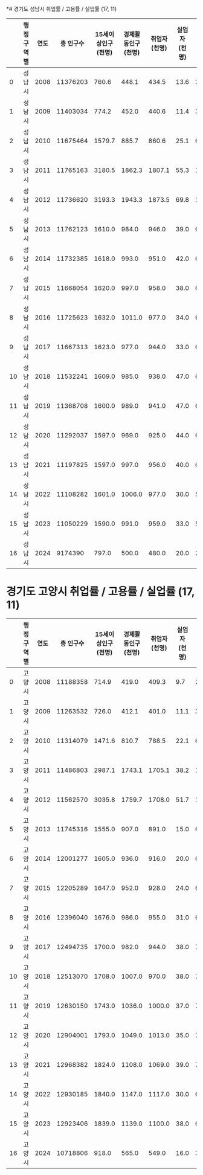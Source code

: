 *# 경기도 성남시 취업률 / 고용률 / 실업률 (17, 11)

|     | 행정구역별 | 연도 | 총 인구수 | 15세이상인구 (천명) | 경제활동인구 (천명) | 취업자 (천명) | 실업자 (천명) | 비경제활동인구 (천명) | 취업률(%) | 고용률 (%) | 실업률 (％) |
| --- | ---------- | ---- | --------- | ------------------- | ------------------- | ------------- | ------------- | --------------------- | --------- | ---------- | ----------- |
| 0   | 성남시     | 2008 | 11376203  | 760.6               | 448.1               | 434.5         | 13.6          | 312.5                 | 97.0      | 57.1       | 3.0         |
| 1   | 성남시     | 2009 | 11403034  | 774.2               | 452.0               | 440.6         | 11.4          | 322.1                 | 97.5      | 56.9       | 2.5         |
| 2   | 성남시     | 2010 | 11675464  | 1579.7              | 885.7               | 860.6         | 25.1          | 694.1                 | 97.2      | 54.5       | 2.8         |
| 3   | 성남시     | 2011 | 11765163  | 3180.5              | 1862.3              | 1807.1        | 55.3          | 1318.1                | 97.0      | 56.8       | 3.0         |
| 4   | 성남시     | 2012 | 11736620  | 3193.3              | 1943.3              | 1873.5        | 69.8          | 1250.0                | 96.4      | 58.7       | 3.6         |
| 5   | 성남시     | 2013 | 11762123  | 1610.0              | 984.0               | 946.0         | 39.0          | 625.0                 | 96.1      | 58.8       | 4.0         |
| 6   | 성남시     | 2014 | 11732385  | 1618.0              | 993.0               | 951.0         | 42.0          | 626.0                 | 95.8      | 58.8       | 4.2         |
| 7   | 성남시     | 2015 | 11668054  | 1620.0              | 997.0               | 958.0         | 38.0          | 624.0                 | 96.1      | 59.1       | 3.8         |
| 8   | 성남시     | 2016 | 11725623  | 1632.0              | 1011.0              | 977.0         | 34.0          | 621.0                 | 96.6      | 59.9       | 3.4         |
| 9   | 성남시     | 2017 | 11667313  | 1623.0              | 977.0               | 944.0         | 33.0          | 647.0                 | 96.6      | 58.2       | 3.4         |
| 10  | 성남시     | 2018 | 11532241  | 1609.0              | 985.0               | 938.0         | 47.0          | 623.0                 | 95.2      | 58.3       | 4.8         |
| 11  | 성남시     | 2019 | 11368708  | 1600.0              | 989.0               | 941.0         | 47.0          | 613.0                 | 95.1      | 58.8       | 4.8         |
| 12  | 성남시     | 2020 | 11292037  | 1597.0              | 969.0               | 925.0         | 44.0          | 627.0                 | 95.5      | 57.9       | 4.5         |
| 13  | 성남시     | 2021 | 11197825  | 1597.0              | 997.0               | 956.0         | 40.0          | 601.0                 | 95.9      | 59.9       | 4.0         |
| 14  | 성남시     | 2022 | 11108282  | 1601.0              | 1006.0              | 977.0         | 30.0          | 594.0                 | 97.1      | 61.0       | 3.0         |
| 15  | 성남시     | 2023 | 11050229  | 1590.0              | 991.0               | 959.0         | 33.0          | 598.0                 | 96.8      | 60.3       | 3.3         |
| 16  | 성남시     | 2024 | 9174390   | 797.0               | 500.0               | 480.0         | 20.0          | 297.0                 | 96.0      | 60.2       | 4.0         |

# 경기도 고양시 취업률 / 고용률 / 실업률 (17, 11)

|     | 행정구역별 | 연도 | 총 인구수 | 15세이상인구 (천명) | 경제활동인구 (천명) | 취업자 (천명) | 실업자 (천명) | 비경제활동인구 (천명) | 취업률(%) | 고용률 (%) | 실업률 (％) |
| --- | ---------- | ---- | --------- | ------------------- | ------------------- | ------------- | ------------- | --------------------- | --------- | ---------- | ----------- |
| 0   | 고양시     | 2008 | 11188358  | 714.9               | 419.0               | 409.3         | 9.7           | 295.9                 | 97.7      | 57.3       | 2.3         |
| 1   | 고양시     | 2009 | 11263532  | 726.0               | 412.1               | 401.0         | 11.1          | 314.0                 | 97.3      | 55.2       | 2.7         |
| 2   | 고양시     | 2010 | 11314079  | 1471.6              | 810.7               | 788.5         | 22.1          | 661.0                 | 97.3      | 53.6       | 2.7         |
| 3   | 고양시     | 2011 | 11486803  | 2987.1              | 1743.1              | 1705.1        | 38.2          | 1244.1                | 97.8      | 57.1       | 2.2         |
| 4   | 고양시     | 2012 | 11562570  | 3035.8              | 1759.7              | 1708.0        | 51.7          | 1276.1                | 97.1      | 56.3       | 2.9         |
| 5   | 고양시     | 2013 | 11745316  | 1555.0              | 907.0               | 891.0         | 15.0          | 648.0                 | 98.2      | 57.3       | 1.7         |
| 6   | 고양시     | 2014 | 12001277  | 1605.0              | 936.0               | 916.0         | 20.0          | 670.0                 | 97.9      | 57.1       | 2.1         |
| 7   | 고양시     | 2015 | 12205289  | 1647.0              | 952.0               | 928.0         | 24.0          | 695.0                 | 97.5      | 56.3       | 2.5         |
| 8   | 고양시     | 2016 | 12396040  | 1676.0              | 986.0               | 955.0         | 31.0          | 690.0                 | 96.9      | 57.0       | 3.1         |
| 9   | 고양시     | 2017 | 12494735  | 1700.0              | 982.0               | 944.0         | 38.0          | 718.0                 | 96.1      | 55.5       | 3.9         |
| 10  | 고양시     | 2018 | 12513070  | 1708.0              | 1007.0              | 970.0         | 38.0          | 701.0                 | 96.3      | 56.8       | 3.8         |
| 11  | 고양시     | 2019 | 12630150  | 1743.0              | 1036.0              | 1000.0        | 37.0          | 708.0                 | 96.5      | 57.4       | 3.6         |
| 12  | 고양시     | 2020 | 12904001  | 1793.0              | 1049.0              | 1013.0        | 35.0          | 744.0                 | 96.6      | 56.5       | 3.3         |
| 13  | 고양시     | 2021 | 12968382  | 1824.0              | 1108.0              | 1069.0        | 39.0          | 717.0                 | 96.5      | 58.6       | 3.5         |
| 14  | 고양시     | 2022 | 12930185  | 1840.0              | 1147.0              | 1117.0        | 30.0          | 694.0                 | 97.4      | 60.7       | 2.6         |
| 15  | 고양시     | 2023 | 12923406  | 1839.0              | 1139.0              | 1100.0        | 38.0          | 699.0                 | 96.6      | 59.8       | 3.3         |
| 16  | 고양시     | 2024 | 10718806  | 918.0               | 565.0               | 549.0         | 16.0          | 353.0                 | 97.2      | 59.8       | 2.8         |